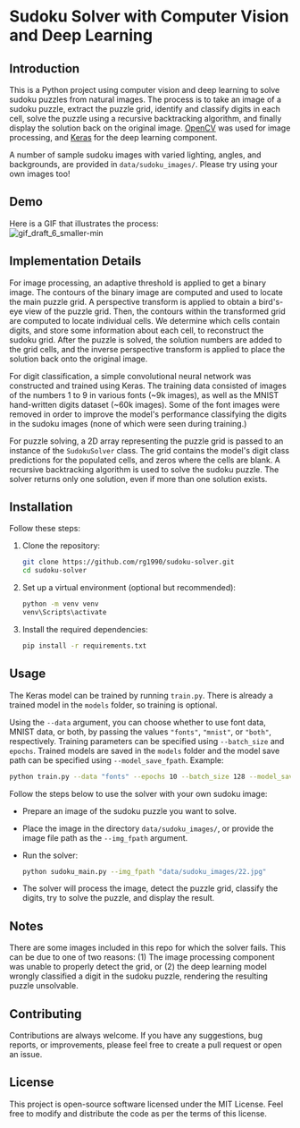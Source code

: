 # Sudoku Solver with Computer Vision and Deep Learning

## Introduction
This is a Python project using computer vision and deep learning to solve sudoku puzzles from natural images. The process is to take an image of a sudoku puzzle, extract the puzzle grid, identify and classify digits in each cell, solve the puzzle using a recursive backtracking algorithm, and finally display the solution back on the original image. [OpenCV](https://opencv.org/) was used for image processing, and [Keras](https://keras.io/) for the deep learning component.

A number of sample sudoku images with varied lighting, angles, and backgrounds, are provided in `data/sudoku_images/`. Please try using your own images too!

## Demo
Here is a GIF that illustrates the process:<br>
![gif_draft_6_smaller-min](https://github.com/rg1990/cv-sudoku-solver/assets/70291897/8019e24c-edb3-4dbd-9adf-083936127012)

## Implementation Details
For image processing, an adaptive threshold is applied to get a binary image. The contours of the binary image are computed and used to locate the main puzzle grid. A perspective transform is applied to obtain a bird's-eye view of the puzzle grid. Then, the contours within the transformed grid are computed to locate individual cells. We determine which cells contain digits, and store some information about each cell, to reconstruct the sudoku grid. After the puzzle is solved, the solution numbers are added to the grid cells, and the inverse perspective transform is applied to place the solution back onto the original image.

For digit classification, a simple convolutional neural network was constructed and trained using Keras. The training data consisted of images of the numbers 1 to 9 in various fonts (~9k images), as well as the MNIST hand-written digits dataset (~60k images). Some of the font images were removed in order to improve the model's performance classifying the digits in the sudoku images (none of which were seen during training.)

For puzzle solving, a 2D array representing the puzzle grid is passed to an instance of the `SudokuSolver` class. The grid contains the model's digit class predictions for the populated cells, and zeros where the cells are blank. A recursive backtracking algorithm is used to solve the sudoku puzzle. The solver returns only one solution, even if more than one solution exists.

## Installation
Follow these steps:

1. Clone the repository:
   ```bash
   git clone https://github.com/rg1990/sudoku-solver.git
   cd sudoku-solver
2. Set up a virtual environment (optional but recommended):
    ```bash
    python -m venv venv
    venv\Scripts\activate
3. Install the required dependencies:
   ``` bash
   pip install -r requirements.txt

## Usage
The Keras model can be trained by running `train.py`. There is already a trained model in the `models` folder, so training is optional.<br>

Using the `--data` argument, you can choose whether to use font data, MNIST data, or both, by passing the values `"fonts"`, `"mnist"`, or `"both"`, respectively. Training parameters can be specified using `--batch_size` and `epochs`. Trained models are saved in the `models` folder and the model save path can be specified using `--model_save_fpath`. Example:
   ``` bash
   python train.py --data "fonts" --epochs 10 --batch_size 128 --model_save_fpath "models/my_trained_model.keras"
   ```


Follow the steps below to use the solver with your own sudoku image:
- Prepare an image of the sudoku puzzle you want to solve.
- Place the image in the directory `data/sudoku_images/`, or provide the image file path as the `--img_fpath` argument.
- Run the solver:

  ``` bash
  python sudoku_main.py --img_fpath "data/sudoku_images/22.jpg"

- The solver will process the image, detect the puzzle grid, classify the digits, try to solve the puzzle, and display the result.

## Notes
There are some images included in this repo for which the solver fails. This can be due to one of two reasons: (1) The image processing component was unable to properly detect the grid, or (2) the deep learning model wrongly classified a digit in the sudoku puzzle, rendering the resulting puzzle unsolvable.

## Contributing
Contributions are always welcome. If you have any suggestions, bug reports, or improvements, please feel free to create a pull request or open an issue.

## License
This project is open-source software licensed under the MIT License. Feel free to modify and distribute the code as per the terms of this license.

